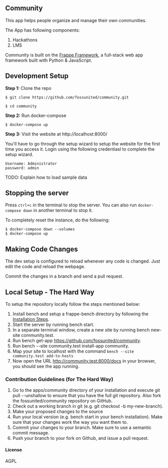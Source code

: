 ## Community

This app helps people organize and manage their own communities.

The App has following components:

1. Hackathons
1. LMS

Community is built on the [Frappe Framework](https://github.com/frappe/frappe), a full-stack web app framework built with Python & JavaScript.

## Development Setup

**Step 1:** Clone the repo

```
$ git clone https://github.com/fossunited/community.git

$ cd community
```

**Step 2:** Run docker-compose

```
$ docker-compose up
```

**Step 3:** Visit the website at http://localhost:8000/

You'll have to go through the setup wizard to setup the website for the first time you access it. Login using the following credentiasl to complete the setup wizard.

```
Username: Administrator
password: admin
```

TODO: Explain how to load sample data

## Stopping the server

Press `ctrl+c` in the terminal to stop the server. You can also run `docker-compose down` in another terminal to stop it.

To completely reset the instance, do the following:

```
$ docker-compose down --volumes
$ docker-compose up
```

## Making Code Changes

The dev setup is configured to reload whenever any code is changed. Just edit the code and reload the webpage.

Commit the changes in a branch and send a pull request.

## Local Setup - The Hard Way

To setup the repository locally follow the steps mentioned below:

1. Install bench and setup a frappe-bench directory by following the [Installation Steps](https://frappeframework.com/docs/user/en/installation).
1. Start the server by running bench start.
1. In a separate terminal window, create a new site by running bench new-site community.test.
1. Run bench get-app https://github.com/fossunited/community.
1. Run bench --site community.test install-app community.
1. Map your site to localhost with the command ```bench --site community.test add-to-hosts```
1. Now open the URL http://community.test:8000/docs in your browser, you should see the app running.

### Contribution Guidelines (for The Hard Way)

1. Go to the apps/community directory of your installation and execute git pull --unshallow to ensure that you have the full git repository. Also fork the fossunited/community repository on GitHub.
1. Check out a working branch in git (e.g. git checkout -b my-new-branch).
1. Make your proposed changes to the source
1. Run your local version (e.g. bench start in your bench installation). Make sure that your changes work the way you want them to.
1. Commit your changes to your branch. Make sure to use a semantic commit message.
1. Push your branch to your fork on Github, and issue a pull request.

#### License

AGPL
